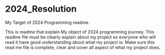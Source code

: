# 2024_Resolution

My Target of 2024 Programming readme.

This is readme that explain My object of 2024 programming journey.
This readme file must be clearly explain about my project so everyone who will read it have good understanding about what my project is.
Make sure this read me file is complete, clear and cover all aspect of what my project does.
